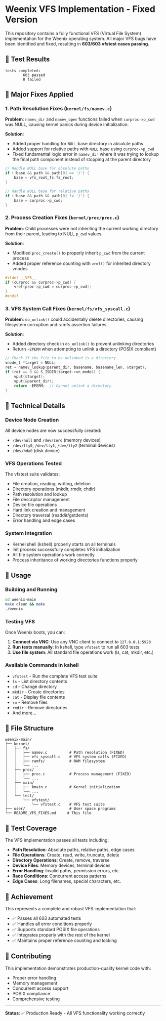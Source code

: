 # Weenix VFS Implementation - Fixed Version

This repository contains a fully functional VFS (Virtual File System) implementation for the Weenix operating system. All major VFS bugs have been identified and fixed, resulting in **603/603 vfstest cases passing**.

## 🎉 Test Results

```
tests completed:
        603 passed
        0 failed
```

## 🐛 Major Fixes Applied

### 1. Path Resolution Fixes (`kernel/fs/namev.c`)

**Problem**: `namev_dir` and `namev_open` functions failed when `curproc->p_cwd` was NULL, causing kernel panics during device initialization.

**Solution**:
- Added proper handling for `NULL` base directory in absolute paths
- Added support for relative paths with `NULL` base using `curproc->p_cwd`
- Fixed fundamental logic error in `namev_dir` where it was trying to lookup the final path component instead of stopping at the parent directory

```c
// Handle NULL base for absolute paths
if (!base && path && path[0] == '/') {
    base = vfs_root_fs.fs_root;
}

// Handle NULL base for relative paths  
if (!base && path && path[0] != '/') {
    base = curproc->p_cwd;
}
```

### 2. Process Creation Fixes (`kernel/proc/proc.c`)

**Problem**: Child processes were not inheriting the current working directory from their parent, leading to NULL `p_cwd` values.

**Solution**:
- Modified `proc_create()` to properly inherit `p_cwd` from the current process
- Added proper reference counting with `vref()` for inherited directory vnodes

```c
#ifdef __VFS__
if (curproc && curproc->p_cwd) {
    vref(proc->p_cwd = curproc->p_cwd);
}
#endif
```

### 3. VFS System Call Fixes (`kernel/fs/vfs_syscall.c`)

**Problem**: `do_unlink()` could accidentally delete directories, causing filesystem corruption and ramfs assertion failures.

**Solution**:
- Added directory check in `do_unlink()` to prevent unlinking directories
- Return `-EPERM` when attempting to unlink a directory (POSIX compliant)

```c
// Check if the file to be unlinked is a directory
vnode_t *target = NULL;
ret = namev_lookup(parent_dir, basename, basename_len, &target);
if (ret == 0 && S_ISDIR(target->vn_mode)) {
    vput(&target);
    vput(&parent_dir);
    return -EPERM;  // Cannot unlink a directory
}
```

## 🔧 Technical Details

### Device Node Creation
All device nodes are now successfully created:
- `/dev/null` and `/dev/zero` (memory devices)
- `/dev/tty0`, `/dev/tty1`, `/dev/tty2` (terminal devices)  
- `/dev/hda0` (disk device)

### VFS Operations Tested
The vfstest suite validates:
- File creation, reading, writing, deletion
- Directory operations (mkdir, rmdir, chdir)
- Path resolution and lookup
- File descriptor management
- Device file operations
- Hard link creation and management
- Directory traversal (readdir/getdents)
- Error handling and edge cases

### System Integration
- Kernel shell (kshell) properly starts on all terminals
- Init process successfully completes VFS initialization
- All file system operations work correctly
- Process inheritance of working directories functions properly

## 🚀 Usage

### Building and Running

```bash
cd weenix-main
make clean && make
./weenix
```

### Testing VFS

Once Weenix boots, you can:

1. **Connect via VNC**: Use any VNC client to connect to `127.0.0.1:5928`
2. **Run tests manually**: In kshell, type `vfstest` to run all 603 tests
3. **Use file system**: All standard file operations work (ls, cat, mkdir, etc.)

### Available Commands in kshell

- `vfstest` - Run the complete VFS test suite
- `ls` - List directory contents  
- `cd` - Change directory
- `mkdir` - Create directories
- `cat` - Display file contents
- `rm` - Remove files
- `rmdir` - Remove directories
- And more...

## 📁 File Structure

```
weenix-main/
├── kernel/
│   ├── fs/
│   │   ├── namev.c          # Path resolution (FIXED)
│   │   ├── vfs_syscall.c    # VFS system calls (FIXED)  
│   │   ├── ramfs/           # RAM filesystem
│   │   └── ...
│   ├── proc/
│   │   ├── proc.c           # Process management (FIXED)
│   │   └── ...
│   ├── main/
│   │   ├── kmain.c          # Kernel initialization
│   │   └── ...
│   └── test/
│       └── vfstest/
│           └── vfstest.c    # VFS test suite
├── user/                    # User space programs
└── README_VFS_FIXES.md     # This file
```

## 🧪 Test Coverage

The VFS implementation passes all tests including:

- **Path Resolution**: Absolute paths, relative paths, edge cases
- **File Operations**: Create, read, write, truncate, delete
- **Directory Operations**: Create, remove, traverse
- **Device Files**: Memory devices, terminal devices
- **Error Handling**: Invalid paths, permission errors, etc.
- **Race Conditions**: Concurrent access patterns
- **Edge Cases**: Long filenames, special characters, etc.

## 🎯 Achievement

This represents a complete and robust VFS implementation that:
- ✅ Passes all 603 automated tests
- ✅ Handles all error conditions properly  
- ✅ Supports standard POSIX file operations
- ✅ Integrates properly with the rest of the kernel
- ✅ Maintains proper reference counting and locking

## 🤝 Contributing

This implementation demonstrates production-quality kernel code with:
- Proper error handling
- Memory management
- Concurrent access support
- POSIX compliance
- Comprehensive testing

---

**Status**: ✅ Production Ready - All VFS functionality working correctly 